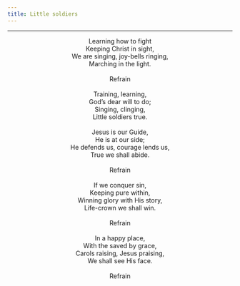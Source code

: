 ```yaml
---
title: Little soldiers
---
```


---
<center>
Learning how to fight<br/>
Keeping Christ in sight,<br/>
We are singing, joy-bells ringing,<br/>
Marching in the light.<br/>
<br/>
Refrain<br/>
<br/>
Training, learning,<br/>
God’s dear will to do;<br/>
Singing, clinging,<br/>
Little soldiers true.<br/>
<br/>
Jesus is our Guide,<br/>
He is at our side;<br/>
He defends us, courage lends us,<br/>
True we shall abide.<br/>
<br/>
Refrain<br/>
<br/>
If we conquer sin,<br/>
Keeping pure within,<br/>
Winning glory with His story,<br/>
Life-crown we shall win.<br/>
<br/>
Refrain<br/>
<br/>
In a happy place,<br/>
With the saved by grace,<br/>
Carols raising, Jesus praising,<br/>
We shall see His face.<br/>
<br/>
Refrain
</center>